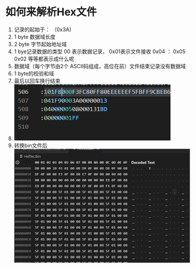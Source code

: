 # 如何来解析Hex文件

1. 记录的起始于： （0x3A)
2. 1 byte 数据域长度
3. 2 byte 字节起始地址域
4. 1 bye记录数据的类型 00 表示数据记录， 0x01表示文件接收
   0x04 ：  0x05 0x02 等等都表示成什么呢
5. 数据域（每个字节由2个 ASCII码组成，高位在前）文件结束记录没有数据域
6. 1 byte的校验和域
7. 最后以回车换行结束
8. ![1656384736975](image/如何来解析Hex文件/1656384736975.png)
9. 转换bin文件后![图片描述myimage.png](myimage.png)
